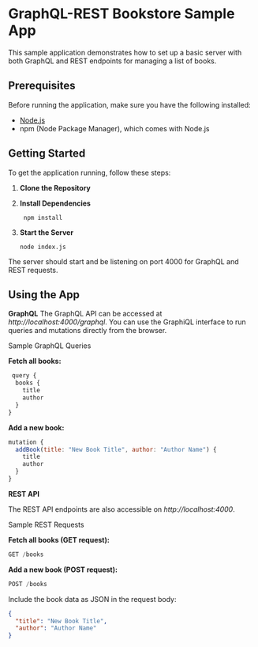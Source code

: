 # GraphQL-REST Bookstore Sample App

This sample application demonstrates how to set up a basic server with both GraphQL and REST endpoints for managing a list of books.

## Prerequisites

Before running the application, make sure you have the following installed:
- [Node.js](https://nodejs.org/)
- npm (Node Package Manager), which comes with Node.js

## Getting Started

To get the application running, follow these steps:

1. **Clone the Repository**

2. **Install Dependencies**

     ``` npm install```

3. **Start the Server**

    ```node index.js```

The server should start and be listening on port 4000 for GraphQL and REST requests.

## Using the App

**GraphQL**
The GraphQL API can be accessed at *http://localhost:4000/graphql*. You can use the GraphiQL interface to run queries and mutations directly from the browser.

Sample GraphQL Queries

**Fetch all books:**

```javascript
 query {
  books {
    title
    author
  }
} 
```

**Add a new book:**

```javascript
mutation {
  addBook(title: "New Book Title", author: "Author Name") {
    title
    author
  }
}
```

**REST API**

The REST API endpoints are also accessible on *http://localhost:4000*.

Sample REST Requests

**Fetch all books (GET request):**

```javascript
GET /books

```

**Add a new book (POST request):**


```javascript
POST /books

```

Include the book data as JSON in the request body:

```json
{
  "title": "New Book Title",
  "author": "Author Name"
}

```


